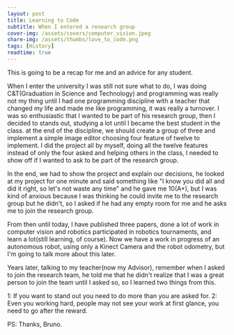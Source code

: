 ```yaml
---
layout: post
title: Learning to Code
subtitle: When I entered a research group
cover-img: /assets/covers/computer_vision.jpeg
share-img: /assets/thumbs/love_to_code.png
tags: [History]
readtime: true
---
```


This is going to be a recap for me and an advice for any student.

When I enter the university I was still not sure what to do, I was doing C&T(Graduation in Science and Technology) and programming was really not my thing until I had one programming discipline with a teacher that changed my life and made me like programming, it was really a turnover. I was so enthusiastic that I wanted to be part of his research group, then I decided to stands out, studying a lot until I became the best student in the class. at the end of the discipline, we should create a group of three and implement a simple image editor choosing four feature of twelve to implement. I did the project all by myself, doing all the twelve features instead of only the four asked and helping others in the class, I needed to show off if I wanted to ask to be part of the research group.

In the end, we had to show the project and explain our decisions, he looked at my project for one minute and said something like "I know you did all and did it right, so let's not waste any time" and he gave me 10(A+), but I was kind of anxious because I was thinking he could invite me to the research group but he didn't, so I asked if he had any empty room for me and he asks me to join the research group.

From then until today, I have published three papers, done a lot of work in computer vision and robotics participated in robotics tournaments, and learn a lot(still learning, of course). Now we have a work in progress of an autonomous robot, using only a Kinect Camera and the robot odometry, but I'm going to talk more about this later.

Years later, talking to my teacher(now my Advisor), remember when I asked to join the research team, he told me that he didn't realize that I was a great person to join the team until I asked so, so I learned two things from this.

1: If you want to stand out you need to do more than you are asked for.
2: Even you working hard, people may not see your work at first glance, you need to go after the reward.

PS: Thanks, Bruno.
